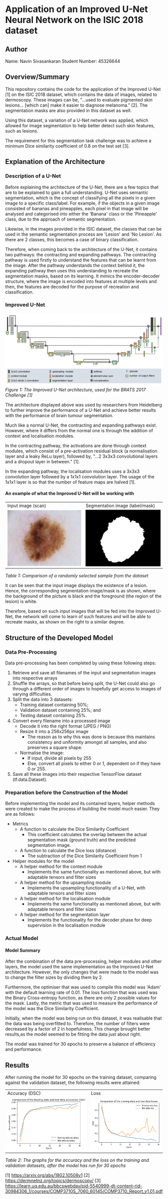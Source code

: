 
# Application of an Improved U-Net Neural Network on the ISIC 2018 dataset

## Author
Name: Navin Sivasankaran
Student Number: 45326644

## Overview/Summary
This repository contains the code for the application of the Improved U-Net [1] on the ISIC 2018 dataset, which contains the data of images, related to dermoscopy. These images can be, "...used to evaluate pigmented skin lesions... [which can] make it easier to diagnose melanoma." [2]. The segmentation masks are also provided in this dataset as well. 

Using this dataset, a variation of a U-Net network was applied, which allowed for image segmentation to help better detect such skin features, such as lesions.

The requirement for this segmentation task challenge was to achieve a minimum Dice similarity coefficient of 0.8 on the test set [3].

## Explanation of the Architecture

### Description of a U-Net
Before explaining the architecture of the U-Net, there are a few topics that are to be explained to gain a full understanding. U-Net uses semantic segmentation, which is the concept of classifying all the pixels in a given image to a specific class/label. For example, if the objects in a given image consisted of bananas and pineapples, each pixel in that image will be analysed and categorised into either the 'Banana' class or the 'Pineapple' class, due to the approach of semantic segmentation.

Likewise, in the images provided in the ISIC dataset, the classes that can be used in the semantic segmentation process are 'Lesion' and 'No Lesion'. As there are 2 classes, this becomes a case of binary classification.

Therefore, when coming back to the architecture of the U-Net, it contains two pathways: the contracting and expanding pathways. The contracting pathway is used firstly to understand the features that can be learnt from the image. After the pathway understands the context behind it, the expanding pathway then uses this understanding to recreate the segmentation masks, based on its learning. It mimics the encoder-decoder structure, where the image is encoded into features at multiple levels and then, the features are decoded for the purpose of recreation and classification. 

### Improved U-Net

![Improved U-Net architecture](images/README/improved_unet.png)
*Figure 1: The Improved U-Net architecture, used for the BRATS 2017 Challenge [1]*

The architecture displayed above was used by researchers from Heidelberg to further improve the performance of a U-Net and achieve better results with the performance of brain tumour segmentation.

Much like a normal U-Net, the contracting and expanding pathways exist. However, where it differs from the normal one is through the addition of context and localisation modules. 

In the contracting pathway, the activations are done through context modules, which consist of a pre-activation residual block (a normalisation layer and a leaky ReLu layer), followed by, "...2 3x3x3 convolutional layers and a dropout layer in between." [1].  

In the expanding pathway, the localisation modules uses a 3x3x3 convolution layer followed by a 1x1x1 convolution layer. The usage of the 1x1x1 layer is so that the number of feature maps are halved [1].

#### An example of what the Improved U-Net will be working with

<table>
<tr>
<td>Input image (scan)</td>
<td>Segmentation image (label/mask)</td>
</tr>
<tr>
<td><img src="images/README/ISIC_0000008.jpg" width = "250"></td>
<td><img src="images/README/ISIC_0000008_segmentation.png" width = "250"></td>
</tr>
</table>

*Table 1: Comparison of a randomly selected sample from the dataset*

It can be seen that the input image displays the existence of a lesion. Hence, the corresponding segmentation image/mask is as shown, where the background of the picture is black and the foreground (the region of the lesion) is white.

Therefore, based on such input images that will be fed into the Improved U-Net, the network will come to learn of such features and will be able to recreate masks, as shown on the right to a similar degree.

## Structure of the Developed Model

### Data Pre-Processing

Data pre-processing has been completed by using these following steps:

1. Retrieve and save all filenames of the input and segmentation images into respective arrays
2. Shuffle the arrays, so that before being split, the U-Net could also go through a different order of images to hopefully get access to images of varying difficulties. 
3. Split the data into 3 datasets:
    - Training dataset containing 50%;
    - Validation dataset containing 25%; and
    - Testing dataset containing 25%.
4. Convert every filename into a processed image
    - Decode it into the right format (JPEG / PNG)
    - Resize it into a 256x256px image
        - The reason as to why this was done is because this maintains consistency and uniformity amongst all samples, and also preserves a square shape.
    - Normalise the image:
        - If input, divide all pixels by 255
        - Else, convert all pixels to either 0 or 1, dependent on if they have 0 or 255. 
5. Save all these images into their respective TensorFlow dataset (tf.data.Dataset).


### Preparation before the Construction of the Model

Before implementing the model and its contained layers, helper methods were created to make the process of building the model much easier. They are as follows:

- Metrics
    - A function to calculate the Dice Similarity Coefficient
        - This coefficient calculates the overlap between the actual segmentation mask (ground truth) and the predicted segmentation image. 
    - A function to calculate the Dice loss (distance)
        - The subtraction of the Dice Similarity Coefficient from 1
- Helper modules for the model
    - A helper method for the context module
        - Implements the same functionality as mentioned above, but with adaptable tensors and filter sizes
    - A helper method for the upsampling module
        - Implements the upsampling functionality of a U-Net, with adaptable tensors and filter sizes
    - A helper method for the localisation module
        - Implements the same functionality as mentioned above, but with adaptable tensors and filter sizes
    - A helper method for the segmentation layer
        - Implements the functionality for the decoder phase for deep supervision in the localisation module

### Actual Model

#### Model Summary
After the combination of the data pre-processing, helper modules and other layers, the model used the same implementation as the Improved U-Net architecture. However, the only changes that were made to the model was to change the filter sizes by dividing them by 2.

Furthermore, the optimiser that was used to compile this model was 'Adam' with the default learning rate of 0.01. The loss function that was used was the Binary Cross-entropy function, as there are only 2 possible values for the mask. Lastly, the metric that was used to measure the performance of the model was the Dice Similarity Coefficient. 

Initially, when the model was being run on this dataset, it was realisable that the data was being overfitted to. Therefore, the number of filters were decreased by a factor of 2 in hopefulness. This change brought better results,as the model seemed to be fitting the data just about right.

The model was trained for 30 epochs to preserve a balance of efficiency and performance.

## Results

After running the model for 30 epochs on the training dataset, comparing against the validation dataset, the following results were attained:

<table>
<tr>
<td>Accuracy (DSC)</td>
<td>Loss</td>
</tr>
<tr>
<td><img src="images/README/accuracy.png"></td>
<td><img src="images/README/loss.png"></td>
</tr>
</table>

*Table 2: The graphs for the accuracy and the loss on the training and validation datasets, after the model has run for 30 epochs*




















[1] https://arxiv.org/abs/1802.10508v1
[2] https://dermnetnz.org/topics/dermoscopy/
[3] https://learn.uq.edu.au/bbcswebdav/pid-5540999-dt-content-rid-30984306_1/courses/COMP3710S_7060_60145/COMP3710_Report_v1.01.pdf
